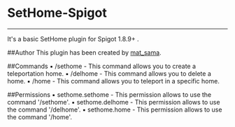 # SetHome-Spigot
***
It's a basic SetHome plugin for Spigot 1.8.9+ .

##Author
This plugin has been created by [mat_sama](https://github.com/matsamaaa/).

##Commands
▪ /sethome <name> - This command allows you to create a teleportation home.
▪ /delhome <name> - This command allows you to delete a home.
▪ /home <name> - This command allows you to teleport in a specific home.

##Permissions
▪ sethome.sethome - This permission allows to use the command '/sethome'.
▪ sethome.delhome - This permission allows to use the command '/delhome'.
▪ sethome.home - This permission allows to use the command '/home'.
